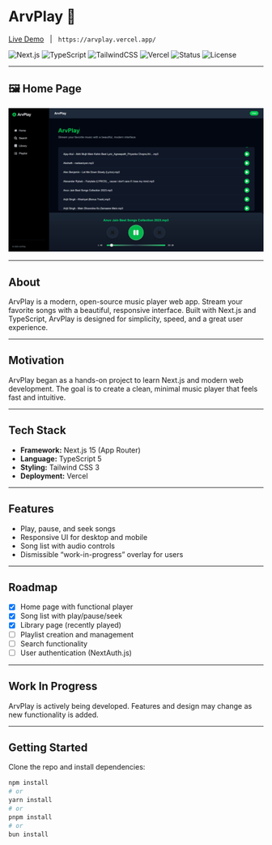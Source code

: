 # ArvPlay 🎵

[Live Demo](https://arvplay.vercel.app/) &nbsp; | &nbsp; `https://arvplay.vercel.app/`

![Next.js](https://img.shields.io/badge/Next.js-15-blue?logo=nextdotjs)
![TypeScript](https://img.shields.io/badge/TypeScript-5.0-blue?logo=typescript)
![TailwindCSS](https://img.shields.io/badge/TailwindCSS-3.0-blue?logo=tailwindcss)
![Vercel](https://img.shields.io/badge/Deployed%20on-Vercel-black?logo=vercel)
![Status](https://img.shields.io/badge/Status-WIP-yellow)
![License](https://img.shields.io/badge/License-MIT-green.svg)

---

## 🖼️ Home Page

![ArvPlay Home](screenshots/home.png)

---

## About

ArvPlay is a modern, open-source music player web app. Stream your favorite songs with a beautiful, responsive interface. Built with Next.js and TypeScript, ArvPlay is designed for simplicity, speed, and a great user experience.

---

## Motivation

ArvPlay began as a hands-on project to learn Next.js and modern web development. The goal is to create a clean, minimal music player that feels fast and intuitive.

---

## Tech Stack

- **Framework:** Next.js 15 (App Router)
- **Language:** TypeScript 5
- **Styling:** Tailwind CSS 3
- **Deployment:** Vercel

---

## Features

- Play, pause, and seek songs
- Responsive UI for desktop and mobile
- Song list with audio controls
- Dismissible “work-in-progress” overlay for users

---

## Roadmap

- [x] Home page with functional player
- [x] Song list with play/pause/seek
- [x] Library page (recently played)
- [ ] Playlist creation and management
- [ ] Search functionality
- [ ] User authentication (NextAuth.js)

---

## Work In Progress

ArvPlay is actively being developed. Features and design may change as new functionality is added.

---

## Getting Started

Clone the repo and install dependencies:

```bash
npm install
# or
yarn install
# or
pnpm install
# or
bun install
```
